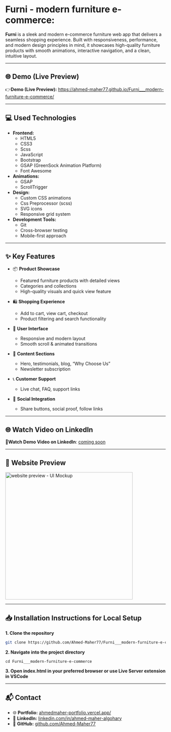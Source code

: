 # Furni - modern furniture e-commerce:

**Furni** is a sleek and modern e-commerce furniture web app that delivers a seamless shopping experience. Built with responsiveness, performance, and modern design principles in mind, it showcases high-quality furniture products with smooth animations, interactive navigation, and a clean, intuitive layout.

---

## 🌐 Demo (Live Preview)

👉**Demo (Live Preview):** <a href="https://ahmed-maher77.github.io/Furni___modern-furniture-e-commerce/" target="_blank">https://ahmed-maher77.github.io/Furni___modern-furniture-e-commerce/</a> 

---

## 💻 Used Technologies

- **Frontend:**  
  - HTML5  
  - CSS3
  - Scss
  - JavaScript  
  - Bootstrap  
  - GSAP (GreenSock Animation Platform)  
  - Font Awesome  
- **Animations:**  
  - GSAP  
  - ScrollTrigger  
- **Design:**  
  - Custom CSS animations
  - Css Preprocessor (scss)
  - SVG icons  
  - Responsive grid system  
- **Development Tools:**  
  - Git  
  - Cross-browser testing  
  - Mobile-first approach  

---

## ✨ Key Features

- 📦 **Product Showcase**
  - Featured furniture products with detailed views
  - Categories and collections
  - High-quality visuals and quick view feature

- 🛍️ **Shopping Experience**
  - Add to cart, view cart, checkout
  - Product filtering and search functionality

- 🎨 **User Interface**
  - Responsive and modern layout
  - Smooth scroll & animated transitions

- 🧾 **Content Sections**
  - Hero, testimonials, blog, “Why Choose Us”
  - Newsletter subscription

- 📞 **Customer Support**
  - Live chat, FAQ, support links

- 📲 **Social Integration**
  - Share buttons, social proof, follow links

---

## 🌐 Watch Video on LinkedIn

🎥**Watch Demo Video on LinkedIn**:  [coming soon](https://www.linkedin.com/in/your-profile)

---

## 👀 Website Preview

<a href="https://ahmed-maher77.github.io/Furni___modern-furniture-e-commerce/" title="demo">
  <img src="https://github.com/user-attachments/assets/5f73425e-b24c-41a0-b48b-591f8233e2e6" alt="website preview - UI Mockup" width="400">
</a>


---

## 📥 Installation Instructions for Local Setup

**1. Clone the repository**
```bash
git clone https://github.com/Ahmed-Maher77/Furni___modern-furniture-e-commerce.git
```
**2. Navigate into the project directory**
```
cd Furni___modern-furniture-e-commerce
```

**3. Open index.html in your preferred browser or use Live Server extension in VSCode**

---

## 📬 Contact

- 🌐 **Portfolio:** [ahmedmaher-portfolio.vercel.app/](https://ahmedmaher-portfolio.vercel.app/)
- 💼 **LinkedIn:** [linkedin.com/in/ahmed-maher-algohary](https://www.linkedin.com/in/ahmed-maher-algohary)
- 🐙 **GitHub:** [github.com/Ahmed-Maher77](https://github.com/Ahmed-Maher77)
  
